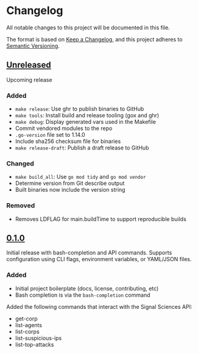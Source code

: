 # Changelog

All notable changes to this project will be documented in this file.

The format is based on [Keep a Changelog](https://keepachangelog.com/en/1.0.0/),
and this project adheres to [Semantic Versioning](https://semver.org/spec/v2.0.0.html).

## [Unreleased]

Upcoming release

### Added

- `make release`: Use ghr to publish binaries to GitHub
- `make tools`: Install build and release tooling (gox and ghr)
- `make debug`: Display generated vars used in the Makefile
- Commit vendored modules to the repo
- `.go-version` file set to 1.14.0
- Include sha256 checksum file for binaries
- `make release-draft`: Publish a draft release to GitHub

### Changed

- `make build_all`: Use `go mod tidy` and `go mod vendor`
- Determine version from Git describe output
- Built binaries now include the version string

### Removed

- Removes LDFLAG for main.buildTime to support reproducible builds

## [0.1.0]

Initial release with bash-completion and API commands. Supports configuration
using CLI flags, environment variables, or YAML/JSON files.

### Added

- Initial project boilerplate (docs, license, contributing, etc)
- Bash completion is via the `bash-completion` command

Added the following commands that interact with the Signal Sciences API:

- get-corp
- list-agents
- list-corps
- list-suspicious-ips
- list-top-attacks

<!--
This section should be updated with every release. It contains a sequence of
links to GitHub that show the full Git diff between each release. The brackets
allow us to render the version headers as links by adding brackets to any
matching headers. Any commits that don't yet belong to a Git tag will show the
Git diff from the last tag to the master branch HEAD.
-->
[Unreleased]: https://github.com/timoguin/sigcli/compare/v0.1.0..HEAD
[0.1.0]: https://github.com/timoguin/sigcli/tree/v0.1.0
